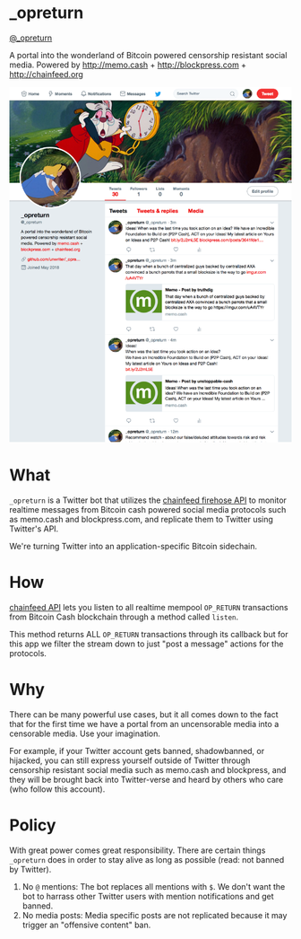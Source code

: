 # _opreturn

[@_opreturn](https://twitter.com/_opreturn)

A portal into the wonderland of Bitcoin powered censorship resistant social media. Powered by http://memo.cash  + http://blockpress.com  + http://chainfeed.org

![img](./screen.png)

# What

`_opreturn` is a Twitter bot that utilizes the [chainfeed firehose API](https://chainfeed.org/api) to monitor realtime messages from Bitcoin cash powered social media protocols such as memo.cash and blockpress.com, and replicate them to Twitter using Twitter's API.

We're turning Twitter into an application-specific Bitcoin sidechain.

# How

[chainfeed API](https://chainfeed.org/api) lets you listen to all realtime mempool `OP_RETURN` transactions from Bitcoin Cash blockchain through a method called `listen`.

This method returns ALL `OP_RETURN` transactions through its callback but for this app we filter the stream down to just "post a message" actions for the protocols.


# Why

There can be many powerful use cases, but it all comes down to the fact that for the first time we have a portal from an uncensorable media into a censorable media. Use your imagination.

For example, if your Twitter account gets banned, shadowbanned, or hijacked, you can still express yourself outside of Twitter through censorship resistant social media such as memo.cash and blockpress, and they will be brought back into Twitter-verse and heard by others who care (who follow this account).

# Policy

With great power comes great responsibility. There are certain things `_opreturn` does in order to stay alive as long as possible (read: not banned by Twitter).

1. No `@` mentions: The bot replaces all mentions with `$`. We don't want the bot to harrass other Twitter users with mention notifications and get banned.
2. No media posts: Media specific posts are not replicated because it may trigger an "offensive content" ban.


